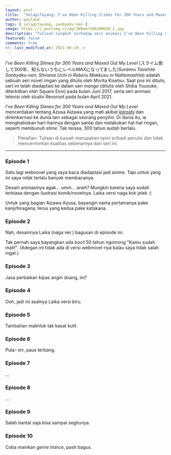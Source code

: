 ```yaml
---
layout: post
title:  "SelagiTayang: I've Been Killing Slimes for 300 Years and Maxed Out My Level"
author: qauland
tags: [ selagitayang, sanbyaku-nen ]
image: https://i.postimg.cc/mgr2N9wm/106200638-1.jpg
description: "Tulisan singkat terhadap seri animasi I've Been Killing Slimes for 300 Years and Maxed Out My Level."
featured: false
comments: true
<!--last_modified_at: 2021-06-19-->
---
```


*I've Been Killing Slimes for 300 Years and Maxed Out My Level* (スライム倒して300年、知らないうちにレベルMAXになってました/*Suraimu Taoshite Sanbyaku-nen, Shiranai Uchi ni Reberu Makkusu ni Nattemashita*) adalah sebuah seri novel ringan yang ditulis oleh Morita Kisetsu. Saat pos ini ditulis, seri ini telah diadaptasi ke dalam seri *manga* (ditulis oleh Shiba Yuusuke, diterbitkan oleh Square Enix) pada bulan Juni 2017, serta seri animasi televisi oleh studio Revoroot pada bulan April 2021.

*I've Been Killing Slimes for 300 Years and Maxed Out My Level* menceritakan tentang Azusa Aizawa yang mati akibat [*karoshi*](<https://en.wikipedia.org/wiki/Karoshi>) dan direinkarnasi ke dunia lain sebagai seorang penyihir. Di dunia itu, ia menghabiskan hari-harinya dengan santai dan melakukan hal-hal ringan, seperti membunuh *slime*. Tak terasa, 300 tahun sudah berlalu.

> Penafian: Tulisan di bawah merupakan opini pribadi penulis dan tidak mencerminkan kualitas sebenarnya dari seri ini.

---

### Episode 1

Satu lagi webnovel yang saya baca diadaptasi jadi anime. Tapi untuk yang ini saya ndak terlalu banyak membacanya.

Desain animasinya agak... umm... aneh? Mungkin karena saya sudah terbiasa dengan ilustrasi komik/novelnya. Laika versi naga kok jelek :(

Untuk yang bagian Aizawa Azusa, bayangin nama pertamanya pake kanji/hiragana, terus yang kedua pake katakana.

### Episode 2

Nah, desainnya Laika (naga ver.) bagusan di episode ini.

Tak pernah saya bayangkan ada bocil 50 tahun ngomong "Kamu sudah mati!". (Adegan ini tidak ada di versi webnovel-nya kalau saya tidak salah ingat.)

### Episode 3

Jasa perbaikan kipas angin doang, ini?

### Episode 4

Ooh, jadi ini asalnya Laika versi biru.

### Episode 5

Tambahan makhluk tak kasat kulit.

### Episode 6

Pula– err, paus terbang.

### Episode 7

...

### Episode 8

...

### Episode 9

Salah bantal saja bisa sampai segitunya.

### Episode 10

Coba mainkan *genre trance*, pasti bagus.
